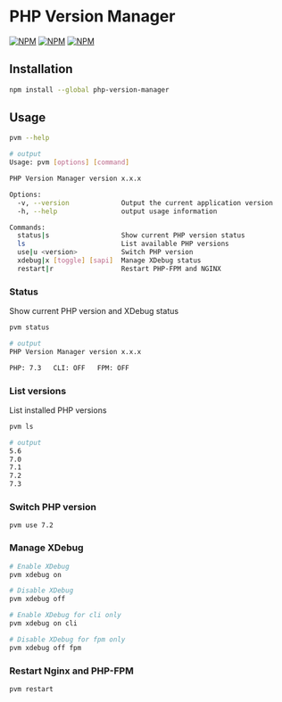 # PHP Version Manager

<a href="https://www.npmjs.com/package/php-version-manager"><img src="https://img.shields.io/npm/v/php-version-manager.svg?style=flat-square" alt="NPM"></a>
<a href="https://npmcharts.com/compare/php-version-manager?minimal=true"><img src="https://img.shields.io/npm/dt/php-version-manager.svg?style=flat-square" alt="NPM"></a>
<a href="https://www.npmjs.com/package/php-version-manager"><img src="https://img.shields.io/npm/l/php-version-manager.svg?style=flat-square" alt="NPM"></a>

## Installation

```bash
npm install --global php-version-manager
```

## Usage

```bash
pvm --help

# output
Usage: pvm [options] [command]

PHP Version Manager version x.x.x

Options:
  -v, --version             Output the current application version
  -h, --help                output usage information

Commands:
  status|s                  Show current PHP version status
  ls                        List available PHP versions
  use|u <version>           Switch PHP version
  xdebug|x [toggle] [sapi]  Manage XDebug status
  restart|r                 Restart PHP-FPM and NGINX

```

### Status

Show current PHP version and XDebug status

```bash
pvm status

# output
PHP Version Manager version x.x.x

PHP: 7.3   CLI: OFF   FPM: OFF
```

### List versions

List installed PHP versions

```bash
pvm ls

# output
5.6
7.0
7.1
7.2
7.3
```

### Switch PHP version

```
pvm use 7.2
```

### Manage XDebug

```bash
# Enable XDebug
pvm xdebug on

# Disable XDebug
pvm xdebug off

# Enable XDebug for cli only
pvm xdebug on cli

# Disable XDebug for fpm only
pvm xdebug off fpm
```

### Restart Nginx and PHP-FPM

```bash
pvm restart
```
